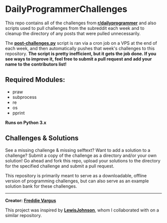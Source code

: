 # DailyProgrammerChallenges

This repo contains all of the challenges from [**r/dailyprogrammer**](http://reddit.com/r/dailyprogrammer) and also scripts used to pull challenges from the subreddit each week and to cleanup the directory of any posts that were pulled unnecessarily.

The [**post-challenges.py**](https://github.com/FreddieV4/DailyProgrammerChallenges/blob/master/post-challenges.py) script is ran via a cron job on a VPS at the end of each week, and then automatically pushes that week's challenges to this repository. **The script is pretty inefficient, but it gets the job done. If you see ways to improve it, feel free to submit a pull request and add your name to the contributors list!**

## Required Modules:
- praw
- subprocess
- re
- os
- pprint

**Runs on Python 3.x**


## Challenges & Solutions

See a missing challenge & missing selftext? Want to add a solution to a challenge? Submit a copy of the challenge as a directory and/or your own solution! Go ahead and fork this repo, upload your solutions to the directory for the specified challenge and submit a pull request.

This repository is primarily meant to serve as a downloadable, offline version of programming challenges, but can also serve as an example solution bank for these challenges.


-------------------------------------
**Creator:** [**Freddie Vargus**](http://github.com/FreddieV4)

This project was inspired by [**LewisJohnson**](https://github.com/LewisJohnson/dailyprogrammer), whom I collaborated with on a similar repository.
